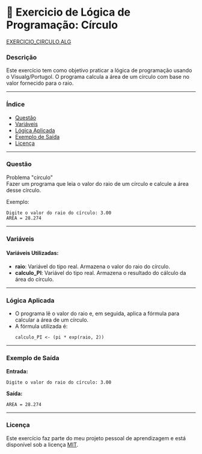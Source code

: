 
# 🚀 Exercicio de Lógica de Programação: Círculo

<a href="/logica-de-programação/VisualG_Portugol/Estrutura_Sequencial/Exercicios/exercicio_circulo/EXERCICIO_CIRCULO.ALG">EXERCICIO_CIRCULO.ALG</a>

### Descrição

Este exercício tem como objetivo praticar a lógica de programação usando o Visualg/Portugol. O programa calcula a área de um círculo com base no valor fornecido para o raio.

---

### Índice

- [Questão](#questão)
- [Variáveis](#variáveis)
- [Lógica Aplicada](#lógica-aplicada)
- [Exemplo de Saída](#exemplo-de-saída)
- [Licença](#licença)

---

### Questão

Problema "círculo"  
Fazer um programa que leia o valor do raio de um círculo e calcule a área desse círculo.

Exemplo:
```
Digite o valor do raio do círculo: 3.00  
AREA = 28.274
```

---

### Variáveis

#### Variáveis Utilizadas:

- **raio**: Variável do tipo real. Armazena o valor do raio do círculo.
- **calculo_PI**: Variável do tipo real. Armazena o resultado do cálculo da área do círculo.

---

### Lógica Aplicada

- O programa lê o valor do raio e, em seguida, aplica a fórmula para calcular a área de um círculo.
- A fórmula utilizada é:
  ```alg
  calculo_PI <- (pi * exp(raio, 2))
  ```

---

### Exemplo de Saída

**Entrada:**
```
Digite o valor do raio do círculo: 3.00
```

**Saída:**
```
AREA = 28.274
```

---

### Licença

Este exercício faz parte do meu projeto pessoal de aprendizagem e está disponível sob a licença [MIT](/LICENSE.md).
